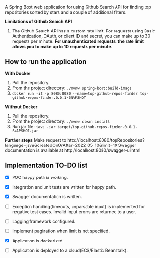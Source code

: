 A Spring Boot web application for using Github Search API for finding top repositories sorted by stars and a couple of additional filters.

**Limitations of Github Search API**
1. The Github Search API has a custom rate limit. For requests using Basic Authentication, OAuth, or client ID and secret, you can make up to 30 requests per minute. **For unauthenticated requests, the rate limit allows you to make up to 10 requests per minute.**


## How to run the application
**With Docker**
1. Pull the repository.
2. From the project directory: `./mvnw spring-boot:build-image`
3. `docker run -it -p 8080:8080 --name=top-github-repos-finder top-github-repos-finder:0.0.1-SNAPSHOT`

**Without Docker**

1. Pull the repository.
2. From the project directory: `./mvnw clean install`
3. Run jar file: `java -jar target/top-github-repos-finder-0.0.1-SNAPSHOT.jar`

**Further steps**
Make request to http://localhost:8080/topRepositories?language=java&createdOnOrAfter=2022-05-10&limit=10
Swagger documentation is available at http://localhost:8080/swagger-ui.html


## Implementation TO-DO list

- [x] POC happy path is working.
- [x] Integration and unit tests are written for happy path.
- [x] Swagger documentation is written.
- [ ] Exception handling(timeouts, unparsable input) is implemented for negative test cases. Invalid input erorrs are returned to a user.
- [ ] Logging framework configured.
- [ ] Implement pagination when limit is not specified.
- [x] Application is dockerized.
- [ ] Application is deployed to a cloud(ECS/Elastic Beanstalk).

